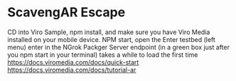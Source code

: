 # ScavengAR Escape

CD into Viro Sample, npm install, and make sure you have Viro Media installed on your mobile device.
NPM start, open the Enter testbed (left menu)
enter in the NGrok Packger Server endpoint (in a green box just after you npm start in your terminal)
takes a while to load the first time
https://docs.viromedia.com/docs/quick-start
https://docs.viromedia.com/docs/tutorial-ar
